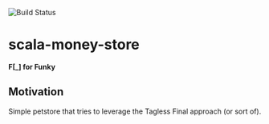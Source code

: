 
![Build Status](https://travis-ci.org/Kvitral/scala-money-store.svg?branch=master)
# scala-money-store
**F[_] for Funky**

## Motivation
Simple petstore that tries to leverage the Tagless Final approach (or sort of).
